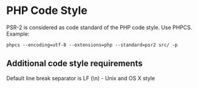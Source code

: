 # PHP Code Style

PSR-2 is considered as code standard of the PHP code style. Use PHPCS.
Example: 

```
phpcs --encoding=utf-8 --extensions=php --standard=psr2 src/ -p
```

## Additional code style requirements

Default line break separator is LF (\n) - Unix and OS X style